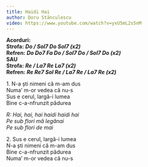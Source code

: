 ```yaml
---
title: Haidi Hai
author: Doru Stănculescu
video: https://www.youtube.com/watch?v=yxU5mL2s5nM
---
```


**Acorduri:**  
**Strofa:** ***Do / Sol7 Do Sol7 (x2)***  
**Refren:** ***Do Do7 Fa Do / Sol7 Do / Sol7 Do (x2)***  
**SAU**  
**Strofa:** ***Re / La7 Re La7 (x2)***  
**Refren:** ***Re Re7 Sol Re / La7 Re / La7 Re (x2)***  

1\. N-a ști nimeni că m-am dus  
Numa’ m-or vedea că nu-s  
Sus e cerul, largă-i lumea  
Bine c-a-nfrunzit pădurea  

*R: Hai, hai, hai haidi haidi hai*  
*Pe sub flori mă legănai*  
*Pe sub flori de mai*  

2\. Sus e cerul, largă-i lumea  
N-a ști nimeni că m-am dus  
Bine c-a-nfrunzit pădurea  
Numa’ m-or vedea că nu-s  
